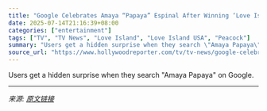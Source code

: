 ```yaml
---
title: "Google Celebrates Amaya “Papaya” Espinal After Winning ‘Love Island USA’ With Bryan Arenales"
date: 2025-07-14T21:16:39+08:00
categories: ["entertainment"]
tags: ["TV", "TV News", "Love Island", "Love Island USA", "Peacock"]
summary: "Users get a hidden surprise when they search \"Amaya Papaya\" on Google."
source_url: "https://www.hollywoodreporter.com/tv/tv-news/google-celebrates-amaya-papaya-love-island-usa-winner-bryan-1236314272/"
---
```


Users get a hidden surprise when they search "Amaya Papaya" on Google.

---

*来源: [原文链接](https://www.hollywoodreporter.com/tv/tv-news/google-celebrates-amaya-papaya-love-island-usa-winner-bryan-1236314272/)*
